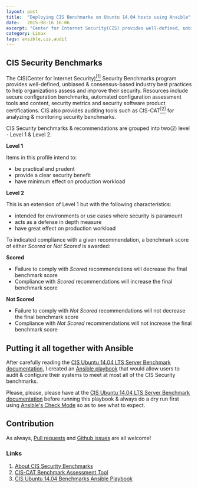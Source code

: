 ```yaml
---
layout: post
title:  "Deploying CIS Benchmarks on Ubuntu 14.04 hosts using Ansible"
date:   2015-08-16 16:06
excerpt: "Center for Internet Security(CIS) provides well-defined, unbiased & consensus-based industry best practices to help organizations assess and improve their security. In this blog post, we'll talk about these benchmarks & how you can deploy most, if not all, on your Ubuntu 14.04 box."
category: Linux
tags: ansible,cis,audit
---
```


## CIS Security Benchmarks

The CIS(Center for Internet Security)[<sup>[1]</sup>](https://benchmarks.cisecurity.org/about/) Security Benchmarks program provides well-defined, unbiased & consensus-based industry best practices to help organizations assess and improve their security. Resources include secure configuration benchmarks, automated configuration assessment tools and content, security metrics and security software product certifications.
CIS also provides auditing tools such as CIS-CAT[<sup>[2]</sup>](https://benchmarks.cisecurity.org/downloads/audit-tools/index.cfm#cis-cat) for analyzing & monitoring security benchmarks.

CIS Security benchmarks & recommendations are grouped into two(2) level - Level 1 & Level 2.

**Level 1**

Items in this profile intend to:

- be practical and prudent
- provide a clear security benefit
- have minimum effect on production workload

**Level 2**

This is an extension of Level 1 but with the following characteristics:

- intended for environments or use cases where security is paramount
- acts as a defense in depth measure
- have great effect on production workload

To indicated compliance with a given recommendation, a benchmark score of either _Scored_ or _Not Scored_ is awarded:

**Scored**

- Failure to comply with _Scored_ recommendations will decrease the final benchmark score
- Compliance with _Scored_ recommendations will increase the final benchmark score

**Not Scored**

- Failure to comply with _Not Scored_ recommendations will not decrease the final benchmark score
- Compliance with _Not Scored_ recommendations will not increase the final benchmark score


## Putting it all together with Ansible

After carefully reading the [CIS Ubuntu 14.04 LTS Server Benchmark documentation](https://benchmarks.cisecurity.org/downloads/show-single/?file=ubuntu1404.100), I created an [Ansible playbook](https://github.com/oguya/cis-ubuntu-14-ansible#ansible-playbook) that would allow users to audit & configure their systems to meet at most all of the CIS Security benchmarks.

Please, please, please have at the [CIS Ubuntu 14.04 LTS Server Benchmark documentation](https://benchmarks.cisecurity.org/downloads/show-single/?file=ubuntu1404.100) before running this playbook & always do a dry run first using [Ansible's Check Mode](http://docs.ansible.com/playbooks_checkmode.html) so as to see what to expect.

## Contribution
As always, [Pull requests](https://github.com/oguya/cis-ubuntu-14-ansible/pulls) and [Github issues](https://github.com/oguya/cis-ubuntu-14-ansible/issues) are all welcome!

### Links
1. [About CIS Security Benchmarks](https://benchmarks.cisecurity.org/about/)
2. [CIS-CAT Benchmark Assessment Tool](https://benchmarks.cisecurity.org/downloads/audit-tools/index.cfm#cis-cat)
3. [CIS Ubuntu 14.04 Benchmarks Ansible Playbook](https://github.com/oguya/cis-ubuntu-14-ansible)
